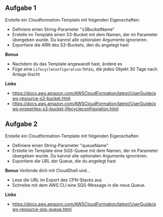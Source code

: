## Aufgabe 1
Erstelle ein Cloudformation-Template mit folgenden Eigenschaften:
- Definiere einen String-Parameter "s3BucketName"
- Erstelle im Template einen S3-Bucket mit dem Namen, der im Parameter übergeben wurde. Du kannst alle optionalen Argumente ignorieren.
- Exportiere die ARN des S3-Buckets, den du angelegt hast

**Bonus**
- Nachdem du das Template angewandt hast, ändere es
- Füge eine `LifecycleConfiguration` hinzu, die jedes Objekt 30 Tage nach Anlage löscht

**Links**
- https://docs.aws.amazon.com/AWSCloudFormation/latest/UserGuide/aws-resource-s3-bucket.html
- https://docs.aws.amazon.com/AWSCloudFormation/latest/UserGuide/aws-properties-s3-bucket-lifecycleconfiguration.html

## Aufgabe 2
Erstelle ein Cloudformation-Template mit folgenden Eigenschaften
- Definiere einen String-Parameter "queueName"
- Erstelle im Template eine SQS-Queue mit dem Namen, der im Parameter übergeben wurde. Du kannst alle optionalen Argumente ignorieren.
- Exportiere die URL der Queue, die du angelegt hast

**Bonus**
Verbinde dich mit CloudShell und...
- Lese die URL im Export des CFN-Stacks aus
- Schreibe mit dem AWS CLI eine SQS-Message in die neue Queue.

**Links**
- https://docs.aws.amazon.com/AWSCloudFormation/latest/UserGuide/aws-resource-sqs-queue.html
